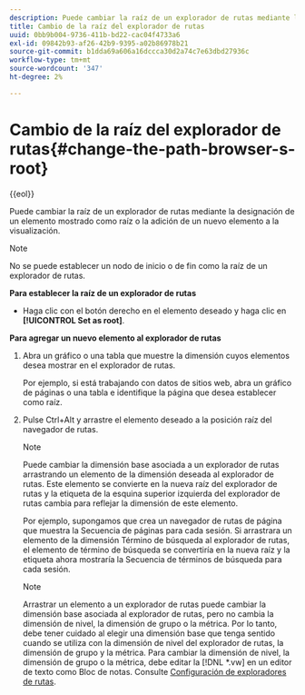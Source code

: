 ```yaml
---
description: Puede cambiar la raíz de un explorador de rutas mediante la designación de un elemento mostrado como raíz o la adición de un nuevo elemento a la visualización.
title: Cambio de la raíz del explorador de rutas
uuid: 0bb9b004-9736-411b-bd22-cac04f4733a6
exl-id: 09842b93-af26-42b9-9395-a02b86978b21
source-git-commit: b1dda69a606a16dccca30d2a74c7e63dbd27936c
workflow-type: tm+mt
source-wordcount: '347'
ht-degree: 2%

---
```


# Cambio de la raíz del explorador de rutas{#change-the-path-browser-s-root}

{{eol}}

Puede cambiar la raíz de un explorador de rutas mediante la designación de un elemento mostrado como raíz o la adición de un nuevo elemento a la visualización.

>[!NOTE]
>
>No se puede establecer un nodo de inicio o de fin como la raíz de un explorador de rutas.

**Para establecer la raíz de un explorador de rutas**

* Haga clic con el botón derecho en el elemento deseado y haga clic en **[!UICONTROL Set as root]**.

**Para agregar un nuevo elemento al explorador de rutas**

1. Abra un gráfico o una tabla que muestre la dimensión cuyos elementos desea mostrar en el explorador de rutas.

   Por ejemplo, si está trabajando con datos de sitios web, abra un gráfico de páginas o una tabla e identifique la página que desea establecer como raíz.

1. Pulse Ctrl+Alt y arrastre el elemento deseado a la posición raíz del navegador de rutas.

   >[!NOTE]
   >
   >Puede cambiar la dimensión base asociada a un explorador de rutas arrastrando un elemento de la dimensión deseada al explorador de rutas. Este elemento se convierte en la nueva raíz del explorador de rutas y la etiqueta de la esquina superior izquierda del explorador de rutas cambia para reflejar la dimensión de este elemento.

   Por ejemplo, supongamos que crea un navegador de rutas de página que muestra la Secuencia de páginas para cada sesión. Si arrastrara un elemento de la dimensión Término de búsqueda al explorador de rutas, el elemento de término de búsqueda se convertiría en la nueva raíz y la etiqueta ahora mostraría la Secuencia de términos de búsqueda para cada sesión.

   >[!NOTE]
   >
   >Arrastrar un elemento a un explorador de rutas puede cambiar la dimensión base asociada al explorador de rutas, pero no cambia la dimensión de nivel, la dimensión de grupo o la métrica. Por lo tanto, debe tener cuidado al elegir una dimensión base que tenga sentido cuando se utiliza con la dimensión de nivel del explorador de rutas, la dimensión de grupo y la métrica. Para cambiar la dimensión de nivel, la dimensión de grupo o la métrica, debe editar la [!DNL *.vw] en un editor de texto como Bloc de notas. Consulte [Configuración de exploradores de rutas](../../../../home/c-get-started/c-intf-anlys-ftrs/t-config-path-brwsr.md#task-bbb3ddaa140a414f984b697c2b8202a3).
